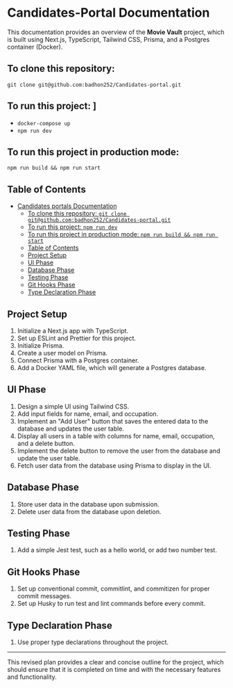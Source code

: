 # Candidates-Portal Documentation

This documentation provides an overview of the **Movie Vault** project, which is built using Next.js, TypeScript, Tailwind CSS, Prisma, and a Postgres container (Docker).

## To clone this repository: 
```git clone git@github.com:badhon252/Candidates-portal.git```

## To run this project: ]
- ```docker-compose up```
- ```npm run dev```

## To run this project in production mode: 
```npm run build && npm run start```

## Table of Contents

- [Candidates portals Documentation](#movie-vault-documentation)
  - [To clone this repository: `git clone git@github.com:badhon252/Candidates-portal.git`](#to-clone-this-repository-git-clone-gitgithubcombadhon252candidates-portalgit)
  - [To run this project: `npm run dev`](#to-run-this-project-npm-run-dev)
  - [To run this project in production mode: `npm run build && npm run start`](#to-run-this-project-in-production-mode-npm-run-build--npm-run-start)
  - [Table of Contents](#table-of-contents)
  - [Project Setup](#project-setup)
  - [UI Phase](#ui-phase)
  - [Database Phase](#database-phase)
  - [Testing Phase](#testing-phase)
  - [Git Hooks Phase](#git-hooks-phase)
  - [Type Declaration Phase](#type-declaration-phase)

## Project Setup

1. Initialize a Next.js app with TypeScript.
2. Set up ESLint and Prettier for this project.
3. Initialize Prisma.
4. Create a user model on Prisma.
5. Connect Prisma with a Postgres container.
6. Add a Docker YAML file, which will generate a Postgres database.

## UI Phase

1. Design a simple UI using Tailwind CSS.
2. Add input fields for name, email, and occupation.
3. Implement an "Add User" button that saves the entered data to the database and updates the user table.
4. Display all users in a table with columns for name, email, occupation, and a delete button.
5. Implement the delete button to remove the user from the database and update the user table.
6. Fetch user data from the database using Prisma to display in the UI.

## Database Phase

1. Store user data in the database upon submission.
2. Delete user data from the database upon deletion.

## Testing Phase

1. Add a simple Jest test, such as a hello world, or add two number test.

## Git Hooks Phase

1. Set up conventional commit, commitlint, and commitizen for proper commit messages.
2. Set up Husky to run test and lint commands before every commit.

## Type Declaration Phase

1. Use proper type declarations throughout the project.

---

This revised plan provides a clear and concise outline for the project, which should ensure that it is completed on time and with the necessary features and functionality.
